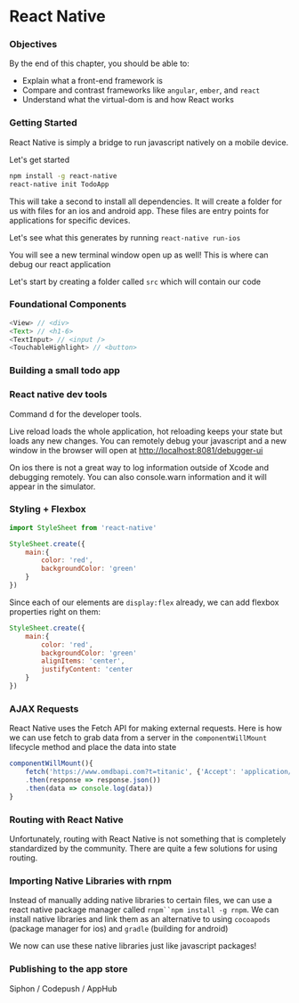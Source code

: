 # React Native

### Objectives

By the end of this chapter, you should be able to:

- Explain what a front-end framework is 
- Compare and contrast frameworks like `angular`, `ember`, and `react`
- Understand what the virtual-dom is and how React works

### Getting Started

React Native is simply a bridge to run javascript natively on a mobile device.

Let's get started

```sh
npm install -g react-native
react-native init TodoApp
```

This will take a second to install all dependencies. It will create a folder for us with files for an ios and android app. These files are entry points for applications for specific devices. 

Let's see what this generates by running `react-native run-ios`

You will see a new terminal window open up as well! This is where can debug our react application

Let's start by creating a folder called `src` which will contain our code

### Foundational Components

```js
<View> // <div>
<Text> // <h1-6>
<TextInput> // <input />
<TouchableHighlight> // <button>
```

### Building a small todo app

### React native dev tools

Command d for the developer tools. 

Live reload loads the whole application, hot reloading keeps your state but loads any new changes. You can remotely debug your javascript and a new window in the browser will open at [http://localhost:8081/debugger-ui](http://localhost:8081/debugger-ui)

On ios there is not a great way to log information outside of Xcode and debugging remotely. You can also console.warn information and it will appear in the simulator.

### Styling + Flexbox

```js
import StyleSheet from 'react-native'

StyleSheet.create({
	main:{
		color: 'red',
		backgroundColor: 'green'
	}
})
```

Since each of our elements are `display:flex` already, we can add flexbox properties right on them:

```js
StyleSheet.create({
	main:{
		color: 'red',
		backgroundColor: 'green'
		alignItems: 'center',
		justifyContent: 'center
	}
})
```

### AJAX Requests

React Native uses the Fetch API for making external requests. Here is how we can use fetch to grab data from a server in the `componentWillMount` lifecycle method and place the data into state

```js
componentWillMount(){
	fetch('https://www.omdbapi.com?t=titanic', {'Accept': 'application/json'})
	.then(response => response.json())
	.then(data => console.log(data))
}
```

### Routing with React Native

Unfortunately, routing with React Native is not something that is completely standardized by the community. There are quite a few solutions for using routing.

### Importing Native Libraries with rnpm

Instead of manually adding native libraries to certain files, we can use a react native package manager called `rnpm``npm install -g rnpm`. We can install native libraries and link them as an alternative to using `cocoapods` (package manager for ios) and `gradle` (building for android)

We now can use these native libraries just like javascript packages!

### Publishing to the app store

Siphon / Codepush / AppHub